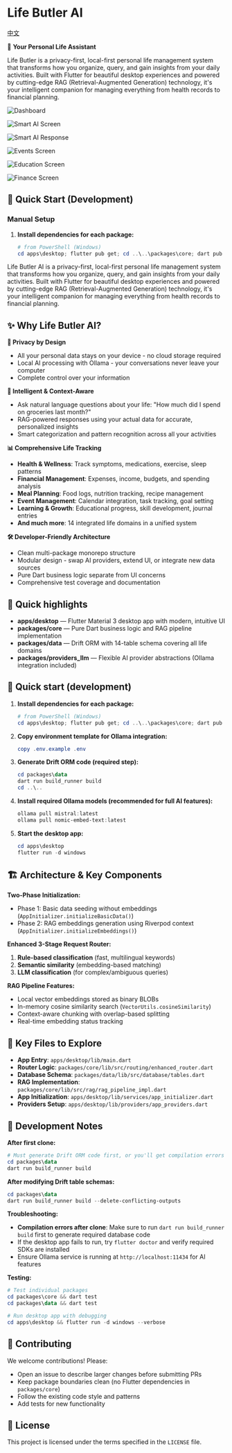 # Life Butler AI

[中文](README_zh.md)

🤖 **Your Personal Life Assistant**

Life Butler is a privacy-first, local-first personal life management system that transforms how you organize, query, and gain insights from your daily activities. Built with Flutter for beautiful desktop experiences and powered by cutting-edge RAG (Retrieval-Augmented Generation) technology, it's your intelligent companion for managing everything from health records to financial planning.

![Dashboard](.\readme\images\dashboard.png)

![Smart AI Screen](.\readme\images\smart_ai_screen.png)

![Smart AI Response](.\readme\images\smart_ai_response.png)

![Events Screen](.\readme\images\events_screen.png)

![Education Screen](.\readme\images\education_screen.png)

![Finance Screen](.\readme\images\finance_screen.png)


## 🚀 Quick Start (Development)

### Manual Setup

1. **Install dependencies for each package:**

   ```powershell
   # from PowerShell (Windows)
   cd apps\desktop; flutter pub get; cd ..\..\packages\core; dart pub get; cd ../data; dart pub get; cd ../providers_llm; dart pub get; cd ..\..
   ```

Life Butler AI is a privacy-first, local-first personal life management system that transforms how you organize, query, and gain insights from your daily activities. Built with Flutter for beautiful desktop experiences and powered by cutting-edge RAG (Retrieval-Augmented Generation) technology, it's your intelligent companion for managing everything from health records to financial planning.

## ✨ Why Life Butler AI?

**🔐 Privacy by Design**
- All your personal data stays on your device - no cloud storage required
- Local AI processing with Ollama - your conversations never leave your computer
- Complete control over your information

**🧠 Intelligent & Context-Aware**
- Ask natural language questions about your life: "How much did I spend on groceries last month?"
- RAG-powered responses using your actual data for accurate, personalized insights
- Smart categorization and pattern recognition across all your activities

**📊 Comprehensive Life Tracking**
- **Health & Wellness**: Track symptoms, medications, exercise, sleep patterns
- **Financial Management**: Expenses, income, budgets, and spending analysis
- **Meal Planning**: Food logs, nutrition tracking, recipe management
- **Event Management**: Calendar integration, task tracking, goal setting
- **Learning & Growth**: Educational progress, skill development, journal entries
- **And much more**: 14 integrated life domains in a unified system

**🛠️ Developer-Friendly Architecture**
- Clean multi-package monorepo structure
- Modular design - swap AI providers, extend UI, or integrate new data sources
- Pure Dart business logic separate from UI concerns
- Comprehensive test coverage and documentation

## 🚀 Quick highlights
- **apps/desktop** — Flutter Material 3 desktop app with modern, intuitive UI
- **packages/core** — Pure Dart business logic and RAG pipeline implementation
- **packages/data** — Drift ORM with 14-table schema covering all life domains
- **packages/providers_llm** — Flexible AI provider abstractions (Ollama integration included)

## 🚀 Quick start (development)

1. **Install dependencies for each package:**

   ```powershell
   # from PowerShell (Windows)
   cd apps\desktop; flutter pub get; cd ..\..\packages\core; dart pub get; cd ../data; dart pub get; cd ../providers_llm; dart pub get
   ```

2. **Copy environment template for Ollama integration:**

   ```powershell
   copy .env.example .env
   ```

3. **Generate Drift ORM code (required step):**

   ```powershell
   cd packages\data
   dart run build_runner build
   cd ..\..
   ```

4. **Install required Ollama models (recommended for full AI features):**

   ```powershell
   ollama pull mistral:latest
   ollama pull nomic-embed-text:latest
   ```

5. **Start the desktop app:**

   ```powershell
   cd apps\desktop
   flutter run -d windows
   ```

## 🏗️ Architecture & Key Components

**Two-Phase Initialization:**
- Phase 1: Basic data seeding without embeddings (`AppInitializer.initializeBasicData()`)
- Phase 2: RAG embeddings generation using Riverpod context (`AppInitializer.initializeEmbeddings()`)

**Enhanced 3-Stage Request Router:**
1. **Rule-based classification** (fast, multilingual keywords)
2. **Semantic similarity** (embedding-based matching)
3. **LLM classification** (for complex/ambiguous queries)

**RAG Pipeline Features:**
- Local vector embeddings stored as binary BLOBs
- In-memory cosine similarity search (`VectorUtils.cosineSimilarity`)
- Context-aware chunking with overlap-based splitting
- Real-time embedding status tracking

## 📁 Key Files to Explore

- **App Entry**: `apps/desktop/lib/main.dart`
- **Router Logic**: `packages/core/lib/src/routing/enhanced_router.dart`
- **Database Schema**: `packages/data/lib/src/database/tables.dart`
- **RAG Implementation**: `packages/core/lib/src/rag/rag_pipeline_impl.dart`
- **App Initialization**: `apps/desktop/lib/services/app_initializer.dart`
- **Providers Setup**: `apps/desktop/lib/providers/app_providers.dart`

## 🔧 Development Notes

**After first clone:**
```powershell
# Must generate Drift ORM code first, or you'll get compilation errors
cd packages\data
dart run build_runner build
```

**After modifying Drift table schemas:**
```powershell
cd packages\data
dart run build_runner build --delete-conflicting-outputs
```

**Troubleshooting:**
- **Compilation errors after clone**: Make sure to run `dart run build_runner build` first to generate required database code
- If the desktop app fails to run, try `flutter doctor` and verify required SDKs are installed
- Ensure Ollama service is running at `http://localhost:11434` for AI features

**Testing:**
```powershell
# Test individual packages
cd packages\core && dart test
cd packages\data && dart test

# Run desktop app with debugging
cd apps\desktop && flutter run -d windows --verbose
```

## 🤝 Contributing

We welcome contributions! Please:
- Open an issue to describe larger changes before submitting PRs
- Keep package boundaries clean (no Flutter dependencies in `packages/core`)
- Follow the existing code style and patterns
- Add tests for new functionality

## 📄 License

This project is licensed under the terms specified in the `LICENSE` file.

